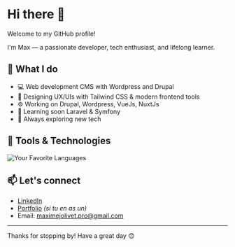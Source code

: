 # Hi there 👋

Welcome to my GitHub profile!

I'm Max — a passionate developer, tech enthusiast, and lifelong learner.

## 🚀 What I do

- 💻 Web development CMS with Wordpress and Drupal
- 🎨 Designing UX/UIs with Tailwind CSS & modern frontend tools
- ⚙️ Working on Drupal, Wordpress, VueJs, NuxtJs
- 🚧 Learning soon Laravel & Symfony
- 🧠 Always exploring new tech

## 🔧 Tools & Technologies

![Your Favorite Languages](https://skillicons.dev/icons?i=js,php,vue,tailwind,git,gitlab,gulp,vite,wordpress,laravel,symfony,phpstorm)

## 📫 Let's connect

- [LinkedIn](https://www.linkedin.com/in/jolivetmaxime)
- [Portfolio](https://maximejolivet.fr) *(si tu en as un)*
- Email: maximejolivet.pro@gmail.com

---

Thanks for stopping by! Have a great day 😊

